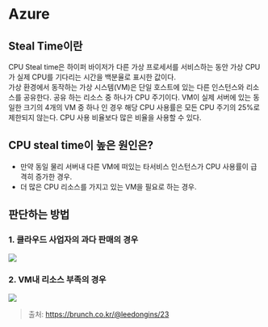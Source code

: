 # Azure
## Steal Time이란
CPU Steal time은 하이퍼 바이저가 다른 가상 프로세서를 서비스하는 동안 가상 CPU가 실제 CPU를 기다리는 시간을 백분율로 표시한 값이다.
</br> 
가상 환경에서 동작하는 가상 시스템(VM)은 단일 호스트에 있는 다른 인스턴스와 리소스를 공유한다. 공유 하는 리소스 중 하나가 CPU 주기이다. VM이 실제 서버에 있는 동일한 크기의
4개의 VM 중 하나 인 경우 해당 CPU 사용률은 모든 CPU 주기의 25%로 제한되지 않는다. CPU 사용 비율보다 많은 비율을 사용할 수 있다.
</br>

## CPU steal time이 높은 원인은?
- 만약 동일 물리 서버내 다른 VM에 떠있는 타서비스 인스턴스가 CPU 사용률이 급격히 증가한 경우.
- 더 많은 CPU 리소스를 가지고 있는 VM을 필요로 하는 경우.

## 판단하는 방법
### 1. 클라우드 사업자의 과다 판매의 경우
![](https://user-images.githubusercontent.com/18229419/62093072-cd4fe980-b2b2-11e9-9300-1d7ad65cb3f7.png)
### 2. VM내 리소스 부족의 경우
![](https://user-images.githubusercontent.com/18229419/62093067-c9bc6280-b2b2-11e9-8439-0102547e589b.png)

> 출처: https://brunch.co.kr/@leedongins/23
